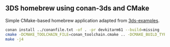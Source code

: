 ## 3DS homebrew using conan-3ds and CMake

Simple CMake-based homebrew application adapted from [3ds-examples](https://github.com/devkitPro/3ds-examples).

```sh
conan install ../conanfile.txt -of . -pr devkitarm61 --build=missing
cmake -DCMAKE_TOOLCHAIN_FILE=conan_toolchain.cmake .. -DCMAKE_BUILD_TYPE=Release
make -j4
```
